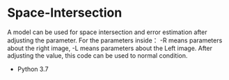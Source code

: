 # Space-Intersection
A model can be used for space intersection and error estimation after adjusting the parameter.
For the parameters inside：
-R means parameters about the right image, -L means parameters about the Left image.
After adjusting the value, this code can be used to normal condition.

* Python 3.7

